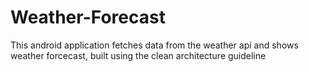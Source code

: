 # Weather-Forecast
This android application fetches data from the weather api and shows weather forcecast, built using the clean architecture guideline
